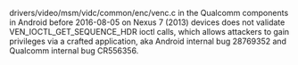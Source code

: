 drivers/video/msm/vidc/common/enc/venc.c in the Qualcomm components in Android before 2016-08-05 on Nexus 7 (2013) devices does not validate VEN_IOCTL_GET_SEQUENCE_HDR ioctl calls, which allows attackers to gain privileges via a crafted application, aka Android internal bug 28769352 and Qualcomm internal bug CR556356.